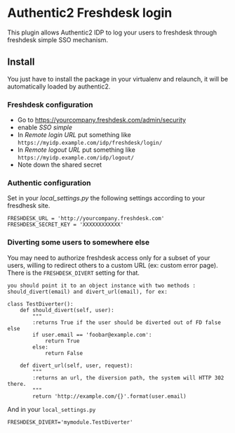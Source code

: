 Authentic2 Freshdesk login
==========================

This plugin allows Authentic2 IDP to log your users to freshdesk through
freshdesk simple SSO mechanism.

Install
-------

You just have to install the package in your virtualenv and relaunch, it will
be automatically loaded by authentic2.

### Freshdesk configuration

- Go to https://yourcompany.freshdesk.com/admin/security
- enable *SSO simple*
- In *Remote login URL* put something like
  `https://myidp.example.com/idp/freshdesk/login/`
- In *Remote logout URL* put something like
  `https://myidp.example.com/idp/logout/`
- Note down the shared secret

### Authentic configuration

Set in your *local_settings.py* the following settings according to your
fresdhesk site.

    FRESHDESK_URL = 'http://yourcompany.freshdesk.com'
    FRESHDESK_SECRET_KEY = 'XXXXXXXXXXXX'


### Diverting some users to somewhere else

You may need to authorize freshdesk access only for a subset of your users,
willing to redirect others to a custom URL (ex: custom error page). There is the
`FRESHDESK_DIVERT` setting for that.

    you should point it to an object instance with two methods :
    should_divert(email) and divert_url(email), for ex:

    class TestDiverter():
        def should_divert(self, user):
            """
            :returns True if the user should be diverted out of FD false else
            if user.email == 'foobar@example.com':
                return True
            else:
                return False

        def divert_url(self, user, request):
            """
            :returns an url, the diversion path, the system will HTTP 302 there.
            """
            return 'http://example.com/{}'.format(user.email)

And in your `local_settings.py`

    FRESHDESK_DIVERT='mymodule.TestDiverter'
